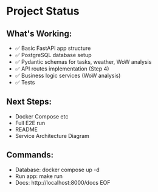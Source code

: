# Project Status

## What's Working:
- ✅ Basic FastAPI app structure
- ✅ PostgreSQL database setup
- ✅ Pydantic schemas for tasks, weather, WoW analysis
- ✅ API routes implementation (Step 4)
- ✅ Business logic services (WoW analysis)
- ✅ Tests

## Next Steps:
- Docker Compose etc
- Full E2E run
- README
- Service Architecture Diagram


## Commands:
- Database: docker compose up -d
- Run app: make run
- Docs: http://localhost:8000/docs
EOF